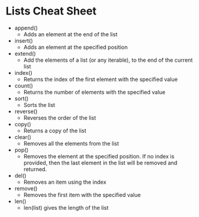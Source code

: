 # Lists Cheat Sheet
- append()
    * Adds an element at the end of the list
- insert()
    * Adds an element at the specified position 
- extend()
    * Add the elements of a list (or any iterable), to the end of the current list 
- index()
    * Returns the index of the first element with the specified value 
- count()
    * Returns the number of elements with the specified value 
- sort()
    * Sorts the list 
- reverse()
    * Reverses the order of the list 
- copy()
    * Returns a copy of the list
- clear()
    * Removes all the elements from the list 
- pop()
    * Removes the element at the specified position. If no index is provided, then the last element in the list will be removed and returned.
- del()
    * Removes an item using the index
- remove()
    * Removes the first item with the specified value  
- len()
    * len(list) gives the length of the list 

